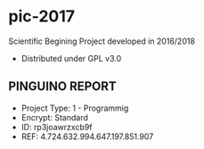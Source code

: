 # pic-2017
Scientific Begining Project developed in 2016/2018

* Distributed under GPL v3.0

##  PINGUINO REPORT

* Project Type: 1 - Programmig
* Encrypt: Standard
* ID: rp3joawrzxcb9f
* REF: 4.724.632.994.647.197.851.907
